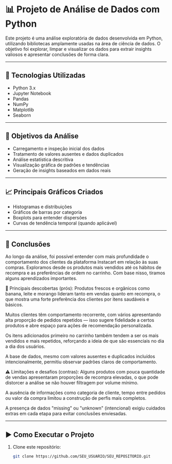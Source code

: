 # 📊 Projeto de Análise de Dados com Python

Este projeto é uma análise exploratória de dados desenvolvida em Python, utilizando bibliotecas amplamente usadas na área de ciência de dados. O objetivo foi explorar, limpar e visualizar os dados para extrair insights valiosos e apresentar conclusões de forma clara.

---

## 🚀 Tecnologias Utilizadas

- Python 3.x
- Jupyter Notebook
- Pandas
- NumPy
- Matplotlib
- Seaborn

---

## 📌 Objetivos da Análise

- Carregamento e inspeção inicial dos dados
- Tratamento de valores ausentes e dados duplicados
- Análise estatística descritiva
- Visualização gráfica de padrões e tendências
- Geração de insights baseados em dados reais

---

## 📈 Principais Gráficos Criados

- Histogramas e distribuições
- Gráficos de barras por categoria
- Boxplots para entender dispersões
- Curvas de tendência temporal (quando aplicável)

---

## 🧠 Conclusões

Ao longo da análise, foi possível entender com mais profundidade o comportamento dos clientes da plataforma Instacart em relação às suas compras. Exploramos desde os produtos mais vendidos até os hábitos de recompra e as preferências de ordem no carrinho. Com base nisso, tiramos alguns aprendizados importantes.

🔎 Principais descobertas (prós):
Produtos frescos e orgânicos como banana, leite e morango lideram tanto em vendas quanto em recompra, o que mostra uma forte preferência dos clientes por itens saudáveis e básicos.

Muitos clientes têm comportamento recorrente, com vários apresentando alta proporção de pedidos repetidos — isso sugere fidelidade a certos produtos e abre espaço para ações de recomendação personalizada.

Os itens adicionados primeiro no carrinho também tendem a ser os mais vendidos e mais repetidos, reforçando a ideia de que são essenciais no dia a dia dos usuários.

A base de dados, mesmo com valores ausentes e duplicados incluídos intencionalmente, permitiu observar padrões claros de comportamento.

⚠️ Limitações e desafios (contras):
Alguns produtos com pouca quantidade de vendas apresentaram proporções de recompra elevadas, o que pode distorcer a análise se não houver filtragem por volume mínimo.

A ausência de informações como categoria de cliente, tempo entre pedidos ou valor da compra limitou a construção de perfis mais completos.

A presença de dados "missing" ou "unknown" (intencional) exigiu cuidados extras em cada etapa para evitar conclusões enviesadas.

---

## ▶️ Como Executar o Projeto

1. Clone este repositório:
   ```bash
   git clone https://github.com/SEU_USUARIO/SEU_REPOSITORIO.git
